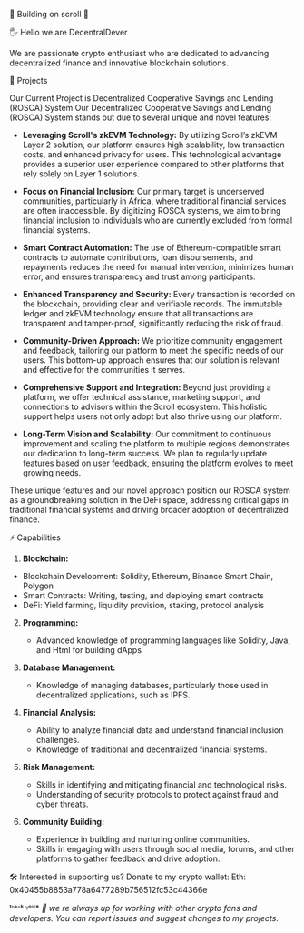 📜 Building on scroll 📜

🖐 Hello we are DecentralDever 

We are passionate crypto enthusiast who are dedicated to advancing decentralized finance and innovative blockchain solutions. 

 📝 Projects

Our Current Project is Decentralized Cooperative Savings and Lending (ROSCA) System
Our Decentralized Cooperative Savings and Lending (ROSCA) System stands out due to several unique and novel features:

- **Leveraging Scroll's zkEVM Technology:** 
  By utilizing Scroll’s zkEVM Layer 2 solution, our platform ensures high scalability, low transaction costs, and enhanced privacy for users. This technological advantage provides a superior user experience compared to other platforms that rely solely on Layer 1 solutions.

- **Focus on Financial Inclusion:** 
  Our primary target is underserved communities, particularly in Africa, where traditional financial services are often inaccessible. By digitizing ROSCA systems, we aim to bring financial inclusion to individuals who are currently excluded from formal financial systems.

- **Smart Contract Automation:** 
  The use of Ethereum-compatible smart contracts to automate contributions, loan disbursements, and repayments reduces the need for manual intervention, minimizes human error, and ensures transparency and trust among participants.

- **Enhanced Transparency and Security:** 
  Every transaction is recorded on the blockchain, providing clear and verifiable records. The immutable ledger and zkEVM technology ensure that all transactions are transparent and tamper-proof, significantly reducing the risk of fraud.

- **Community-Driven Approach:** 
  We prioritize community engagement and feedback, tailoring our platform to meet the specific needs of our users. This bottom-up approach ensures that our solution is relevant and effective for the communities it serves.

- **Comprehensive Support and Integration:** 
  Beyond just providing a platform, we offer technical assistance, marketing support, and connections to advisors within the Scroll ecosystem. This holistic support helps users not only adopt but also thrive using our platform.

- **Long-Term Vision and Scalability:** 
  Our commitment to continuous improvement and scaling the platform to multiple regions demonstrates our dedication to long-term success. We plan to regularly update features based on user feedback, ensuring the platform evolves to meet growing needs.

These unique features and our novel approach position our ROSCA system as a groundbreaking solution in the DeFi space, addressing critical gaps in traditional financial systems and driving broader adoption of decentralized finance.

 ⚡ Capabilities

1. **Blockchain:**
  - Blockchain Development: Solidity, Ethereum, Binance Smart Chain, Polygon
  - Smart Contracts: Writing, testing, and deploying smart contracts
  - DeFi: Yield farming, liquidity provision, staking, protocol analysis

2. **Programming:**
   - Advanced knowledge of programming languages like Solidity, Java, and Html for building dApps

5. **Database Management:**
   - Knowledge of managing databases, particularly those used in decentralized applications, such as IPFS.

6. **Financial Analysis:**
   - Ability to analyze financial data and understand financial inclusion challenges.
   - Knowledge of traditional and decentralized financial systems.

7. **Risk Management:**
   - Skills in identifying and mitigating financial and technological risks.
   - Understanding of security protocols to protect against fraud and cyber threats.

8. **Community Building:**
   - Experience in building and nurturing online communities.
   - Skills in engaging with users through social media, forums, and other platforms to gather feedback and drive adoption.
  
  🛠️ Interested in supporting us? 
  Donate to my crypto wallet:
  Eth: 0x40455b8853a778a6477289b756512fc53c44366e



ᵗᑋᵃᐢᵏ ᵞᵒᵘ* 
*💫 we re always up for working with other crypto fans and developers. You can report issues and suggest changes to my projects.*


